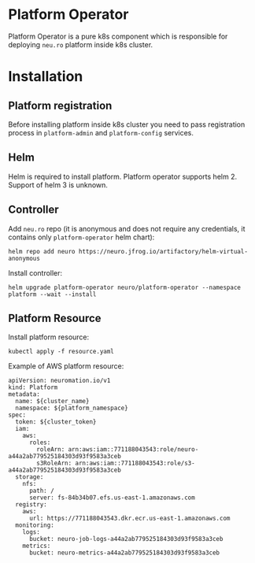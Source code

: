 # Platform Operator
Platform Operator is a pure k8s component which is responsible for deploying `neu.ro` platform inside k8s cluster.
# Installation
## Platform registration
Before installing platform inside k8s cluster you need to pass registration process in `platform-admin` and `platform-config` services.
## Helm
Helm is required to install platform. Platform operator supports helm 2. Support of helm 3 is unknown.
## Controller
Add `neu.ro` repo (it is anonymous and does not require any credentials, it contains only `platform-operator` helm chart):
```
helm repo add neuro https://neuro.jfrog.io/artifactory/helm-virtual-anonymous
```
Install controller:
```
helm upgrade platform-operator neuro/platform-operator --namespace platform --wait --install
```
## Platform Resource
Install platform resource:
```
kubectl apply -f resource.yaml
```
Example of AWS platform resource:
```
apiVersion: neuromation.io/v1
kind: Platform
metadata:
  name: ${cluster_name}
  namespace: ${platform_namespace}
spec:
  token: ${cluster_token}
  iam:
    aws:
      roles:
        roleArn: arn:aws:iam::771188043543:role/neuro-a44a2ab779525184303d93f9583a3ceb
        s3RoleArn: arn:aws:iam::771188043543:role/s3-a44a2ab779525184303d93f9583a3ceb
  storage:
    nfs:
      path: /
      server: fs-84b34b07.efs.us-east-1.amazonaws.com
  registry:
    aws:
      url: https://771188043543.dkr.ecr.us-east-1.amazonaws.com
  monitoring:
    logs:
      bucket: neuro-job-logs-a44a2ab779525184303d93f9583a3ceb
    metrics:
      bucket: neuro-metrics-a44a2ab779525184303d93f9583a3ceb
```
